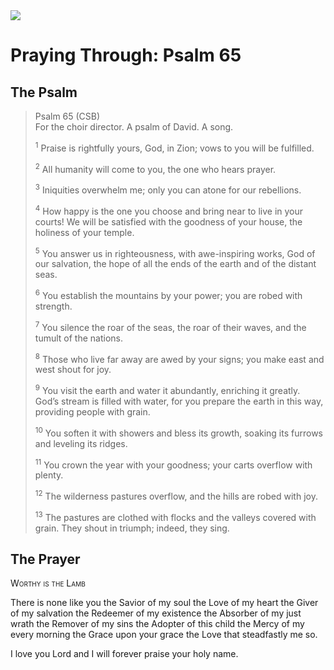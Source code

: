 <img class="intro-right" src="/images/art-paris-psalter.jpg">

# Praying Through: Psalm 65

## The Psalm

>Psalm 65 (CSB)  
><sup></sup> For the choir director. A psalm of David. A song. 
>
><sup>1</sup> Praise is rightfully yours, God, in Zion; vows to you will be fulfilled. 
>
><sup>2</sup> All humanity will come to you, the one who hears prayer. 
>
><sup>3</sup> Iniquities overwhelm me; only you can atone for our rebellions. 
>
><sup>4</sup> How happy is the one you choose and bring near to live in your courts! We will be satisfied with the goodness of your house, the holiness of your temple. 
>
><sup>5</sup> You answer us in righteousness, with awe-inspiring works, God of our salvation, the hope of all the ends of the earth and of the distant seas. 
>
><sup>6</sup> You establish the mountains by your power; you are robed with strength. 
>
><sup>7</sup> You silence the roar of the seas, the roar of their waves, and the tumult of the nations. 
>
><sup>8</sup> Those who live far away are awed by your signs; you make east and west shout for joy. 
>
><sup>9</sup> You visit the earth and water it abundantly, enriching it greatly. God’s stream is filled with water, for you prepare the earth in this way, providing people with grain. 
>
><sup>10</sup> You soften it with showers and bless its growth, soaking its furrows and leveling its ridges. 
>
><sup>11</sup> You crown the year with your goodness; your carts overflow with plenty. 
>
><sup>12</sup> The wilderness pastures overflow, and the hills are robed with joy. 
>
><sup>13</sup> The pastures are clothed with flocks and the valleys covered with grain. They shout in triumph; indeed, they sing.

## The Prayer

<div style="font-variant: small-caps;">
Worthy is the Lamb
</div>

There is none like you
  the Savior of my soul
  the Love of my heart
  the Giver of my salvation
  the Redeemer of my existence
  the Absorber of my just wrath
  the Remover of my sins
  the Adopter of this child
  the Mercy of my every morning
  the Grace upon your grace
  the Love that steadfastly me so.

I love you Lord
  and I will forever praise your holy name.
